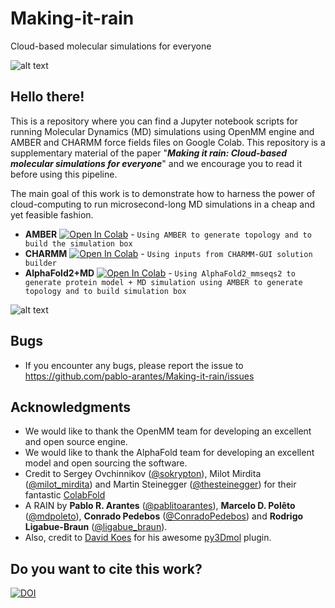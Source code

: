 # Making-it-rain
 Cloud-based molecular simulations for everyone

![alt text](https://github.com/pablo-arantes/Making-it-rain/blob/main/GraphAbs.png)

## Hello there!

This is a repository where you can find a Jupyter notebook scripts for running Molecular Dynamics (MD) simulations using OpenMM engine and AMBER and CHARMM force fields files on Google Colab. This repository is a supplementary material of the paper "***Making it rain: Cloud-based molecular simulations for everyone***" and we encourage you to read it before using this pipeline.

The main goal of this work is to demonstrate how to harness the power of cloud-computing to run microsecond-long MD simulations in a cheap and yet feasible fashion.

- **AMBER** [![Open In Colab](https://colab.research.google.com/assets/colab-badge.svg)](https://colab.research.google.com/github/pablo-arantes/Making-it-rain/blob/main/Amber.ipynb)  - `Using AMBER to generate topology and to build the simulation box`
- **CHARMM** [![Open In Colab](https://colab.research.google.com/assets/colab-badge.svg)](https://colab.research.google.com/github/pablo-arantes/Making-it-rain/blob/main/CHARMM_GUI.ipynb) - `Using inputs from CHARMM-GUI solution builder`
- **AlphaFold2+MD** [![Open In Colab](https://colab.research.google.com/assets/colab-badge.svg)](https://colab.research.google.com/github/pablo-arantes/Making-it-rain/blob/main/AlphaFold2%2BMD.ipynb) - `Using AlphaFold2_mmseqs2 to generate protein model + MD simulation using AMBER to generate topology and to build simulation box`

![alt text](https://github.com/pablo-arantes/Making-it-rain/blob/main/fluxogram_gh.png)


## Bugs
- If you encounter any bugs, please report the issue to https://github.com/pablo-arantes/Making-it-rain/issues

## Acknowledgments

- We would like to thank the OpenMM team for developing an excellent and open source engine. 
- We would like to thank the AlphaFold team for developing an excellent model and open sourcing the software. 
- Credit to Sergey Ovchinnikov ([@sokrypton](https://twitter.com/sokrypton)), Milot Mirdita ([@milot_mirdita](https://twitter.com/milot_mirdita)) and Martin Steinegger ([@thesteinegger](https://twitter.com/thesteinegger)) for their fantastic [ColabFold](https://github.com/sokrypton/ColabFold)
- A RAIN by **Pablo R. Arantes** ([@pablitoarantes](https://twitter.com/pablitoarantes)), **Marcelo D. Polêto** ([@mdpoleto](https://twitter.com/mdpoleto)), **Conrado Pedebos** ([@ConradoPedebos](https://twitter.com/ConradoPedebos)) and **Rodrigo Ligabue-Braun** ([@ligabue_braun](https://twitter.com/ligabue_braun)).
- Also, credit to [David Koes](https://github.com/dkoes) for his awesome [py3Dmol](https://3dmol.csb.pitt.edu/) plugin.

## Do you want to cite this work?

[![DOI](https://zenodo.org/badge/393463171.svg)](https://zenodo.org/badge/latestdoi/393463171)
